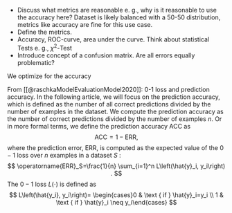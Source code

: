 - Discuss what metrics are reasonable e. g., why is it reasonable to use the accuracy here? Dataset is likely balanced with a 50-50 distribution, metrics like accuracy are fine for this use case.
- Define the metrics.
- Accuracy, ROC-curve, area under the curve. Think about statistical Tests e. g., $\chi^2$-Test
- Introduce concept of a confusion matrix. Are all errors equally problematic?


We optimize for the accuracy




From [[@raschkaModelEvaluationModel2020]]: 0-1 loss and prediction accuracy. In the following article, we will focus on the prediction accuracy, which is defined as the number of all correct predictions divided by the number of examples in the dataset. We compute the prediction accuracy as the number of correct predictions divided by the number of examples $n$. Or in more formal terms, we define the prediction accuracy ACC as
$$
\mathrm{ACC}=1-\mathrm{ERR},
$$
where the prediction error, ERR, is computed as the expected value of the $0-1$ loss over $n$ examples in a dataset $S$ :
$$
\operatorname{ERR}_S=\frac{1}{n} \sum_{i=1}^n L\left(\hat{y}_i, y_i\right) .
$$
The $0-1$ loss $L(\cdot)$ is defined as
$$
L\left(\hat{y_i}, y_i\right)= \begin{cases}0 & \text { if } \hat{y}_i=y_i \\ 1 & \text { if } \hat{y}_i \neq y_i\end{cases}
$$